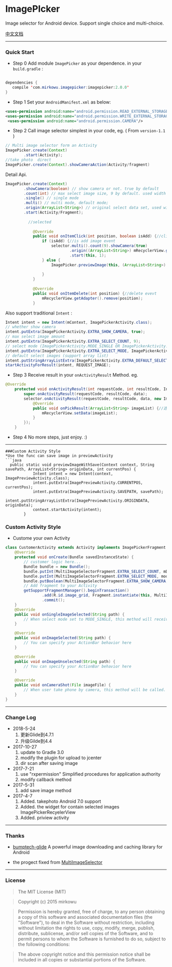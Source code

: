 # ImagePIcker
Image selector for Android device. Support single choice and multi-choice.


[中文文档](README_zh.md)


-------------------

### Quick Start
* Step 0
Add module `ImagePicker` as your dependence. in your `build.gradle` :
```java

dependencies {
   compile 'com.mirkowu.imagepicker:imagepicker:2.0.0'
}
```

* Step 1 
Set your `AndroidManifest.xml` as below:
```xml
<uses-permission android:name="android.permission.READ_EXTERNAL_STORAGE" />
<uses-permission android:name="android.permission.WRITE_EXTERNAL_STORAGE" />
 <uses-permission android:name="android.permission.CAMERA"/>

```

* Step 2
Call image selector simplest in your code, eg. ( From `version-1.1` )

``` java
// Multi image selector form an Activity
ImagePicker.create(Context)
        .start(Activity);
//take photo  direct
ImagePicker.create(Context).showCameraAction(Activity/fragment)
```

Detail Api.
``` java
ImagePicker.create(Context)
        .showCamera(boolean) // show camera or not. true by default
        .count(int) // max select image size, 9 by default. used width #.multi()
        .single() // single mode
        .multi() // multi mode, default mode;
        .origin(ArrayList<String>) // original select data set, used width #.multi()
        .start(Activity/Fragment);
        
          //selected 
        
            @Override
            public void onItemClick(int position, boolean isAdd) {//click to preview
                if (isAdd) {//is add image event
                    selector.multi().count(9).showCamera(true)
                            .origin((ArrayList<String>) mRecyclerView.getAdapter().getData())
                            .start(this, 1);
                } else {
                    ImagePicker.previewImage(this, (ArrayList<String>) mRecyclerView.getAdapter().getData(), position);
        
                }
            }
        
            @Override
            public void onItemDelete(int position) {//delete evevt
                mRecyclerView.getAdapter().remove(position);
            }
```

Also support traditional `Intent` :
``` java
Intent intent = new Intent(mContext, ImagePickerActivity.class);
// whether show camera
intent.putExtra(ImagePickerActivity.EXTRA_SHOW_CAMERA, true);
// max select image amount
intent.putExtra(ImagePickerActivity.EXTRA_SELECT_COUNT, 9);
// select mode (ImagePickerActivity.MODE_SINGLE OR ImagePickerActivity.MODE_MULTI)
intent.putExtra(ImagePickerActivity.EXTRA_SELECT_MODE, ImagePickerActivity.MODE_MULTI);
// default select images (support array list)
intent.putStringArrayListExtra(ImagePickerActivity.EXTRA_DEFAULT_SELECTED_LIST, defaultDataArray);
startActivityForResult(intent, REQUEST_IMAGE);
```

* Step 3
Receive result in your `onActivityResult` Method. eg.
```java
@Override
    protected void onActivityResult(int requestCode, int resultCode, Intent data) {
        super.onActivityResult(requestCode, resultCode, data);
        selector.onActivityResult(requestCode, resultCode, data, new ImagePicker.OnPickResultListener() {
            @Override
            public void onPickResult(ArrayList<String> imageList) {//选择的图片列表
                mRecyclerView.setData(imageList);
            }
        });
    }
```

* Step 4
No more steps, just enjoy. :)

-------------------
```
###Custom Activity Style
*Use the func can save image in previewActivity
```java
  public static void previewImageWithSave(Context context, String savePath, ArrayList<String> originData, int currentPos) {
            Intent intent = new Intent(context, ImagePreviewActivity.class);
            intent.putExtra(ImagePreviewActivity.CURRENTPOS, currentPos);
            intent.putExtra(ImagePreviewActivity.SAVEPATH, savePath);
            intent.putStringArrayListExtra(ImagePreviewActivity.ORIGINDATA, originData);
            context.startActivity(intent);
        }
```
### Custom Activity Style
* Custome your own Activity
```java
class CustomerActivity extends Activity implements ImagePickerFragment.Callback{
	@Override
    protected void onCreate(Bundle savedInstanceState) {
		// customer logic here...
		Bundle bundle = new Bundle();
        bundle.putInt(MultiImageSelectorFragment.EXTRA_SELECT_COUNT, mDefaultCount);
        bundle.putInt(MultiImageSelectorFragment.EXTRA_SELECT_MODE, mode);
        bundle.putBoolean(MultiImageSelectorFragment.EXTRA_SHOW_CAMERA, isShow);
        // Add fragment to your Activity
        getSupportFragmentManager().beginTransaction()
                .add(R.id.image_grid, Fragment.instantiate(this, MultiImageSelectorFragment.class.getName(), bundle))
                .commit();
	}
	@Override
    public void onSingleImageSelected(String path) {
        // When select mode set to MODE_SINGLE, this method will received result from fragment
    }

    @Override
    public void onImageSelected(String path) {
        // You can specify your ActionBar behavior here 
    }

    @Override
    public void onImageUnselected(String path) {
        // You can specify your ActionBar behavior here 
    }

    @Override
    public void onCameraShot(File imageFile) {
        // When user take phone by camera, this method will be called.
    }
}
```



-------------------

### Change Log
* 2018-5-24
    1. 更新Glide到4.7.1
    2. 升级Gilde到4.4
* 2017-10-27
    1. update to Gradle 3.0
    2. modify the plugin for upload to jcenter
    3. dir scan after saving image
* 2017-7-21
    1. use "rxpermission" Simplified procedures for application authority
    2. modify callback method
* 2017-5-31
    1. add save image method 
* 2017-4-7
    1. Added. takephoto Android 7.0 support
    2. Added. the widget for contain selected images   ImagePickerRecyelerView
    3. Added. priview activity

-------------------

### Thanks
* [bumptech-glide](https://github.com/bumptech/glide) A powerful image downloading and caching library for Android 

* the progect fixed from [MultiImageSelector](https://jitpack.io/#lovetuzitong/MultiImageSelector)

-------------------

### License
>The MIT License (MIT)

>Copyright (c) 2015 mirkowu

>Permission is hereby granted, free of charge, to any person obtaining a copy
of this software and associated documentation files (the "Software"), to deal
in the Software without restriction, including without limitation the rights
to use, copy, modify, merge, publish, distribute, sublicense, and/or sell
copies of the Software, and to permit persons to whom the Software is
furnished to do so, subject to the following conditions:

>The above copyright notice and this permission notice shall be included in all
copies or substantial portions of the Software.
